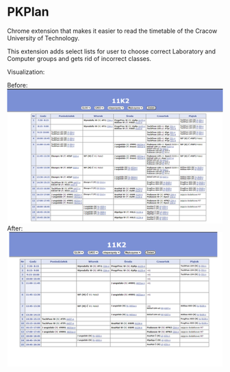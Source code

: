 # PKPlan
Chrome extension that makes it easier to read the timetable of the Cracow University of Technology.

This extension adds select lists for user to choose correct Laboratory and Computer groups and gets rid of incorrect classes.

Visualization:

Before:
![Before](https://github.com/emtepe35/PKPlan/blob/main/po.png)
After:
![After](https://github.com/emtepe35/PKPlan/blob/main/po1.png)
